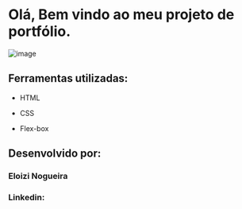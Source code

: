 
# Olá, Bem vindo ao meu projeto de portfólio.

![image](https://www.hostinger.com.br/tutoriais/wp-content/uploads/sites/12/2023/02/Portfolio-Desenvolvedor-Web.webp)

## Ferramentas utilizadas:

* HTML

* CSS

* Flex-box

## Desenvolvido por:

### Eloizi Nogueira

### Linkedin: 

